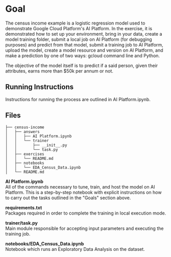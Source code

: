 # Goal

The census income example is a logistic regression model used to demonstrate Google Cloud Platform's AI Platform. In the exercise, it is demonstrated how to set up your environment, bring in your data, create a model training folder, submit a local job on AI Platform (for debugging purposes) and predict from that model, submit a training job to AI Platform, upload the model, create a model resource and version on AI Platform, and make a prediction by one of two ways: gcloud command line and Python.

The objective of the model itself is to predict if a said person, given their attributes, earns more than $50k per annum or not.

## Running Instructions
Instructions for running the process are outlined in AI Platform.ipynb.

## Files
```
├── census-income
│   ├── answers
│   │   ├── AI Platform.ipynb
│   │   └── trainer
│   │       ├── __init__.py
│   │       └── task.py
│   ├── exercises
│   │   └── README.md
│   ├── notebooks
│   │   └── EDA_Census_Data.ipynb
│   └── README.md
```

**AI Platform.ipynb**
<br>
All of the commands necessary to tune, train, and host the model on AI Platform. This is a step-by-step notebook with explicit instructions on how to carry out the tasks outlined in the "Goals" section above.

**requirements.txt**
<br>
Packages required in order to complete the training in local execution mode.

**trainer/task.py**
<br>
Main module responsible for accepting input parameters and executing the training job.

**notebooks/EDA_Census_Data.ipynb**
<br>
Notebook which runs an Exploratory Data Analysis on the dataset.